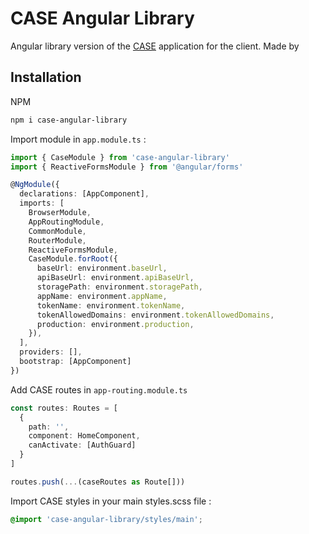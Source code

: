 # CASE Angular Library

Angular library version of the [CASE](https://case.app) application for the client. Made by

## Installation

NPM

```bash
npm i case-angular-library
```

Import module in `app.module.ts` :

```typescript
import { CaseModule } from 'case-angular-library'
import { ReactiveFormsModule } from '@angular/forms'

@NgModule({
  declarations: [AppComponent],
  imports: [
    BrowserModule,
    AppRoutingModule,
    CommonModule,
    RouterModule,
    ReactiveFormsModule,
    CaseModule.forRoot({
      baseUrl: environment.baseUrl,
      apiBaseUrl: environment.apiBaseUrl,
      storagePath: environment.storagePath,
      appName: environment.appName,
      tokenName: environment.tokenName,
      tokenAllowedDomains: environment.tokenAllowedDomains,
      production: environment.production,
    }),
  ],
  providers: [],
  bootstrap: [AppComponent]
})
```

Add CASE routes in `app-routing.module.ts`

```typescript
const routes: Routes = [
  {
    path: '',
    component: HomeComponent,
    canActivate: [AuthGuard]
  }
]

routes.push(...(caseRoutes as Route[]))
```

Import CASE styles in your main styles.scss file :

```scss
@import 'case-angular-library/styles/main';
```
